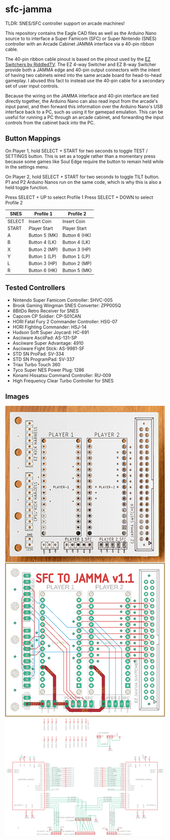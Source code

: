 # sfc-jamma

TLDR: SNES/SFC controller support on arcade machines!

This repository contains the Eagle CAD files as well as the Arduino Nano source to to interface a Super Famicom (SFC) or Super Nintendo (SNES) controller with an Arcade Cabinet JAMMA interface via a 40-pin ribbon cable.

The 40-pin ribbon cable pinout is based on the pinout used by the [EZ Switchers by RiddledTV](https://riddledtv.com/arcade/ez.html). The EZ 4-way Switcher and EZ 8-way Switcher provide both a JAMMA edge and 40-pin output connectors with the intent of having two cabinets wired into the same arcade board for head-to-head gameplay. I abused this fact to instead use the 40-pin cable for a secondary set of user input controls.

Because the wiring on the JAMMA interface and 40-pin interface are tied directly together, the Arduino Nano can also read input from the arcade's input panel, and then forward this information over the Arduino Nano's USB interface back to a PC, such as using it for gamepad emulation. This can be useful for running a PC through an arcade cabinet, and forwarding the input controls from the cabinet back into the PC.


## Button Mappings
On Player 1, hold SELECT + START for two seconds to toggle TEST / SETTINGS button. This is set as a toggle rather than a momentary press because some games like Soul Edge require the button to remain held while in the settings menu.

On Player 2, hold SELECT + START for two seconds to toggle TILT button. P1 and P2 Arduino Nanos run on the same code, which is why this is also a held toggle function.

Press SELECT + UP to select Profile 1
Press SELECT + DOWN to select Profile 2

|SNES|Profile 1|Profile 2|
|---|---|---|
|SELECT|Insert Coin|Insert Coin|
|START|Player Start|Player Start|
|A|Button 5 (MK)|Button 6 (HK)|
|B|Button 4 (LK)|Button 4 (LK)|
|X|Button 2 (MP)|Button 3 (HP)|
|Y|Button 1 (LP)|Button 1 (LP)|
|L|Button 3 (HP)|Button 2 (MP)|
|R|Button 6 (HK)|Button 5 (MK)|


## Tested Controllers
* Nintendo Super Famicom Controller: SHVC-005
* Brook Gaming Wingman SNES Converter: ZPP005Q
* 8BitDo Retro Receiver for SNES
* Capcom CP Soldier: CP-S01CAN
* HORI Fatal Fury 2 Commander Controller: HSG-07
* HORI Fighting Commander: HSJ-14
* Hudson Soft Super Joycard: HC-691
* Asciiware AsciiPad: AS-131-SP
* Asciiware Super Advantage: 4910
* Asciiware Fight Stick: AS-9981-SF
* STD SN ProPad: SV-334
* STD SN ProgramPad: SV-337
* Triax Turbo Touch 360
* Tyco Super NES Power Plug: 1286
* Konami Hissatsu Command Controller: RU-009
* High Frequency Clear Turbo Controller for SNES


## Images
![SFC to JAMMA PCB](pcb/pcb.jpg?raw=true "SFC to JAMMA PCB")
![SFC to JAMMA Board Layout](pcb/board-1.png?raw=true "SFC to JAMMA Board Layout")
![SFC to JAMMA Schematic](pcb/schematic-1.png?raw=true "SFC to JAMMA Schematic")


